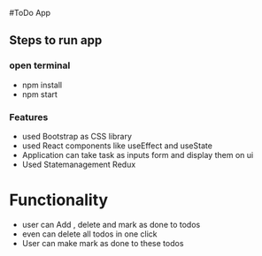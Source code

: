 #ToDo App 
## Steps to run app
### open terminal 
* npm install 
* npm start

### Features
* used Bootstrap as CSS library
* used React components like useEffect and useState
* Application can take task as  inputs form  and display them on ui 
* Used Statemanagement  Redux 

# Functionality
* user can Add , delete and mark as done to todos 
* even can delete all todos in one click 
* User can  make mark as done to these todos 
 


